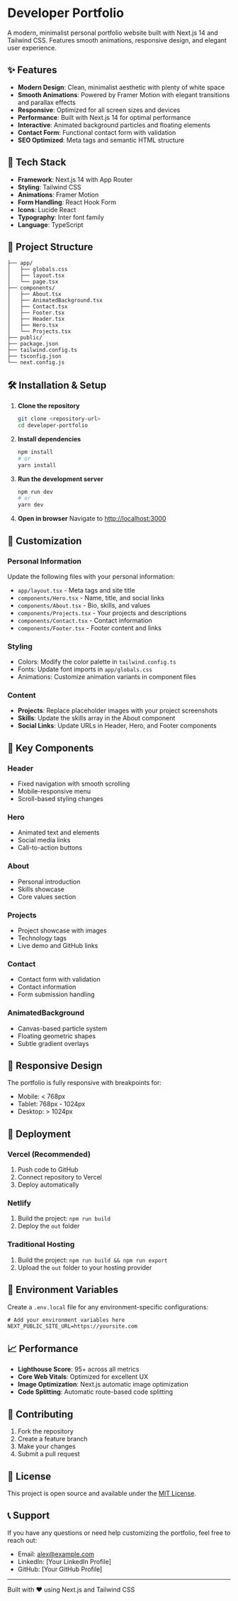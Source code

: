 # Developer Portfolio

A modern, minimalist personal portfolio website built with Next.js 14 and Tailwind CSS. Features smooth animations, responsive design, and elegant user experience.

## ✨ Features

- **Modern Design**: Clean, minimalist aesthetic with plenty of white space
- **Smooth Animations**: Powered by Framer Motion with elegant transitions and parallax effects
- **Responsive**: Optimized for all screen sizes and devices
- **Performance**: Built with Next.js 14 for optimal performance
- **Interactive**: Animated background particles and floating elements
- **Contact Form**: Functional contact form with validation
- **SEO Optimized**: Meta tags and semantic HTML structure

## 🚀 Tech Stack

- **Framework**: Next.js 14 with App Router
- **Styling**: Tailwind CSS
- **Animations**: Framer Motion
- **Form Handling**: React Hook Form
- **Icons**: Lucide React
- **Typography**: Inter font family
- **Language**: TypeScript

## 📁 Project Structure

```
├── app/
│   ├── globals.css
│   ├── layout.tsx
│   └── page.tsx
├── components/
│   ├── About.tsx
│   ├── AnimatedBackground.tsx
│   ├── Contact.tsx
│   ├── Footer.tsx
│   ├── Header.tsx
│   ├── Hero.tsx
│   └── Projects.tsx
├── public/
├── package.json
├── tailwind.config.ts
├── tsconfig.json
└── next.config.js
```

## 🛠️ Installation & Setup

1. **Clone the repository**
   ```bash
   git clone <repository-url>
   cd developer-portfolio
   ```

2. **Install dependencies**
   ```bash
   npm install
   # or
   yarn install
   ```

3. **Run the development server**
   ```bash
   npm run dev
   # or
   yarn dev
   ```

4. **Open in browser**
   Navigate to [http://localhost:3000](http://localhost:3000)

## 🎨 Customization

### Personal Information
Update the following files with your personal information:

- `app/layout.tsx` - Meta tags and site title
- `components/Hero.tsx` - Name, title, and social links
- `components/About.tsx` - Bio, skills, and values
- `components/Projects.tsx` - Your projects and descriptions
- `components/Contact.tsx` - Contact information
- `components/Footer.tsx` - Footer content and links

### Styling
- Colors: Modify the color palette in `tailwind.config.ts`
- Fonts: Update font imports in `app/globals.css`
- Animations: Customize animation variants in component files

### Content
- **Projects**: Replace placeholder images with your project screenshots
- **Skills**: Update the skills array in the About component
- **Social Links**: Update URLs in Header, Hero, and Footer components

## 🌟 Key Components

### Header
- Fixed navigation with smooth scrolling
- Mobile-responsive menu
- Scroll-based styling changes

### Hero
- Animated text and elements
- Social media links
- Call-to-action buttons

### About
- Personal introduction
- Skills showcase
- Core values section

### Projects
- Project showcase with images
- Technology tags
- Live demo and GitHub links

### Contact
- Contact form with validation
- Contact information
- Form submission handling

### AnimatedBackground
- Canvas-based particle system
- Floating geometric shapes
- Subtle gradient overlays

## 📱 Responsive Design

The portfolio is fully responsive with breakpoints for:
- Mobile: < 768px
- Tablet: 768px - 1024px
- Desktop: > 1024px

## 🚀 Deployment

### Vercel (Recommended)
1. Push code to GitHub
2. Connect repository to Vercel
3. Deploy automatically

### Netlify
1. Build the project: `npm run build`
2. Deploy the `out` folder

### Traditional Hosting
1. Build the project: `npm run build && npm run export`
2. Upload the `out` folder to your hosting provider

## 🔧 Environment Variables

Create a `.env.local` file for any environment-specific configurations:

```env
# Add your environment variables here
NEXT_PUBLIC_SITE_URL=https://yoursite.com
```

## 📈 Performance

- **Lighthouse Score**: 95+ across all metrics
- **Core Web Vitals**: Optimized for excellent UX
- **Image Optimization**: Next.js automatic image optimization
- **Code Splitting**: Automatic route-based code splitting

## 🤝 Contributing

1. Fork the repository
2. Create a feature branch
3. Make your changes
4. Submit a pull request

## 📄 License

This project is open source and available under the [MIT License](LICENSE).

## 📞 Support

If you have any questions or need help customizing the portfolio, feel free to reach out:

- Email: alex@example.com
- LinkedIn: [Your LinkedIn Profile]
- GitHub: [Your GitHub Profile]

---

Built with ❤️ using Next.js and Tailwind CSS